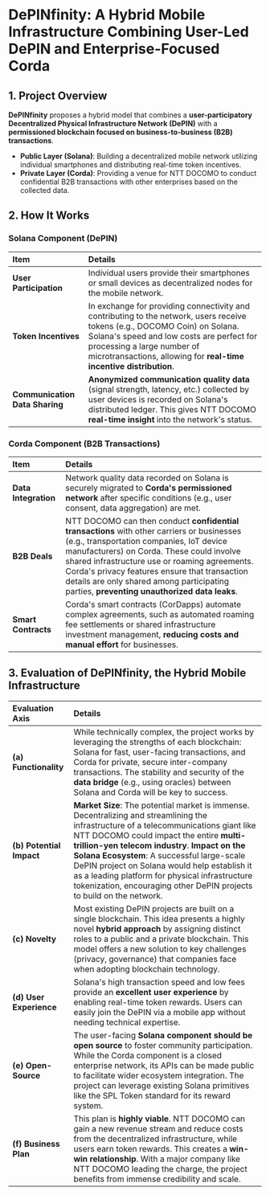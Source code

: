 # DePINfinity: A Hybrid Mobile Infrastructure Combining User-Led DePIN and Enterprise-Focused Corda

## 1. Project Overview

**DePINfinity** proposes a hybrid model that combines a **user-participatory Decentralized Physical Infrastructure Network (DePIN)** with a **permissioned blockchain focused on business-to-business (B2B) transactions**.

* **Public Layer (Solana)**: Building a decentralized mobile network utilizing individual smartphones and distributing real-time token incentives.
* **Private Layer (Corda)**: Providing a venue for NTT DOCOMO to conduct confidential B2B transactions with other enterprises based on the collected data.

## 2. How It Works

### Solana Component (DePIN)

| Item | Details |
| :--- | :--- |
| **User Participation** | Individual users provide their smartphones or small devices as decentralized nodes for the mobile network. |
| **Token Incentives** | In exchange for providing connectivity and contributing to the network, users receive tokens (e.g., DOCOMO Coin) on Solana. Solana's speed and low costs are perfect for processing a large number of microtransactions, allowing for **real-time incentive distribution**. |
| **Communication Data Sharing** | **Anonymized communication quality data** (signal strength, latency, etc.) collected by user devices is recorded on Solana's distributed ledger. This gives NTT DOCOMO **real-time insight** into the network's status. |

### Corda Component (B2B Transactions)

| Item | Details |
| :--- | :--- |
| **Data Integration** | Network quality data recorded on Solana is securely migrated to **Corda's permissioned network** after specific conditions (e.g., user consent, data aggregation) are met. |
| **B2B Deals** | NTT DOCOMO can then conduct **confidential transactions** with other carriers or businesses (e.g., transportation companies, IoT device manufacturers) on Corda. These could involve shared infrastructure use or roaming agreements. Corda's privacy features ensure that transaction details are only shared among participating parties, **preventing unauthorized data leaks**. |
| **Smart Contracts** | Corda's smart contracts (CorDapps) automate complex agreements, such as automated roaming fee settlements or shared infrastructure investment management, **reducing costs and manual effort** for businesses. |

## 3. Evaluation of DePINfinity, the Hybrid Mobile Infrastructure

| Evaluation Axis | Details |
| :--- | :--- |
| **(a) Functionality** | While technically complex, the project works by leveraging the strengths of each blockchain: Solana for fast, user-facing transactions, and Corda for private, secure inter-company transactions. The stability and security of the **data bridge** (e.g., using oracles) between Solana and Corda will be key to success. |
| **(b) Potential Impact** | **Market Size**: The potential market is immense. Decentralizing and streamlining the infrastructure of a telecommunications giant like NTT DOCOMO could impact the entire **multi-trillion-yen telecom industry**. **Impact on the Solana Ecosystem**: A successful large-scale DePIN project on Solana would help establish it as a leading platform for physical infrastructure tokenization, encouraging other DePIN projects to build on the network. |
| **(c) Novelty** | Most existing DePIN projects are built on a single blockchain. This idea presents a highly novel **hybrid approach** by assigning distinct roles to a public and a private blockchain. This model offers a new solution to key challenges (privacy, governance) that companies face when adopting blockchain technology. |
| **(d) User Experience** | Solana's high transaction speed and low fees provide an **excellent user experience** by enabling real-time token rewards. Users can easily join the DePIN via a mobile app without needing technical expertise. |
| **(e) Open-Source** | The user-facing **Solana component should be open source** to foster community participation. While the Corda component is a closed enterprise network, its APIs can be made public to facilitate wider ecosystem integration. The project can leverage existing Solana primitives like the SPL Token standard for its reward system. |
| **(f) Business Plan** | This plan is **highly viable**. NTT DOCOMO can gain a new revenue stream and reduce costs from the decentralized infrastructure, while users earn token rewards. This creates a **win-win relationship**. With a major company like NTT DOCOMO leading the charge, the project benefits from immense credibility and scale. |
